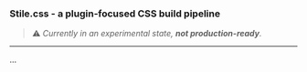 ### Stile.css - a plugin-focused CSS build pipeline

> ⚠️ _Currently in an experimental state, **not production-ready**._

---

...